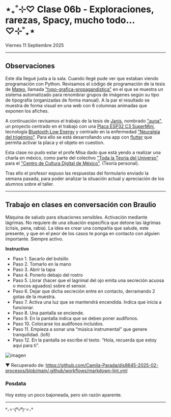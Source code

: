 # ⋆₊˚⊹♡ Clase 06b - Exploraciones, rarezas, Spacy, mucho todo... ♡⊹˚₊⋆

Viernes 11 Septiembre 2025

***

## Observaciones

Este día llegué justa a la sala. Cuando llegé pude ver que estaban viendo programación con Python. Revisamos el código de programación de la tesis de [Mateo](https://github.com/matbutom/), llamada ["typo-grafica-propagandistica"](https://github.com/matbutom/typo-grafica-propagandistica) en el que se muestra un sistema automatizado para renombrar grupos de imágenes según su tipo de tipografía (organizadas de forma manual). A la par el resultado se muestra de forma visual en una web con 6 columnas animadas que exponen los afiches.

A continuación revisamos el trabajo de la tesis de [Janis](https://github.com/janisepulveda/), nombrado ["auna"](https://github.com/janisepulveda/auna), un proyecto centrado en el trabajo con una [Placa ESP32 C3 SuperMini](https://afel.cl/products/placa-esp32-c3-supermini-wifi-y-bluetooth), tecnología [Bluetooth Low Energy](https://es.wikipedia.org/wiki/Bluetooth_de_baja_energ%C3%ADa) y centrado en la enfermedad ["Neuralgia del trigémino"](https://www.mayoclinic.org/es/diseases-conditions/trigeminal-neuralgia/symptoms-causes/syc-20353344). Para ello se está desarrollando una app con [flutter](https://flutter.dev/) que permita activar la placa y el objeto en cuestion.

Esta clase no pudo estar el profe Misa dado que está yendo a realizar una charla en méxico, como parte del colectivo ["Toda la Teoria del Universo"](https://www.instagram.com/_todalateoriadeluniverso?igsh=MXI2bDg0bnM1dG8zbg%3D%3D) para el ["Centro de Cultura Digital de México"](https://www.instagram.com/ccdmx/). (Teoría personal).

Tras ello el profesor expuso las respuestas del formulario enviado la semana pasada, para poder analizar la situación actual y apreciación de los alumnos sobre el taller.

***
## Trabajo en clases en conversación con Braulio

Máquina de saludo para situaciones sensibles.
Activación mediante lágrimas. No requiere de una situación específica que detone las lágrimas (crisis, pena, rabia).
La idea es crear una compañía que salude, este presente, y que en el peor de los casos te ponga en contacto con alguien importante. Siempre activo.

**Instructivo**

- Paso 1. Sacarlo del bolsillo
- Paso 2. Tomarlo en la mano
- Paso 3. Abrir la tapa
- Paso 4. Ponerlo debajo del rostro
- Paso 5. Llorar (hacer que el lagrimal del ojo emita una secreción acuosa o mocos aguados) sobre el sensor.
- Paso 6. Dejar que dicha secreción entre en contacto, derramando 2 gotas de la muestra. 
- Paso 7. Activa una luz que se mantendrá encendida. Indica que inicia a funcionar.
- Paso 8. Una pantalla se enciende.
- Paso 9. En la pantalla indica que se deben poner audífonos.
- Paso 10. Colocarse los audífonos incluidos.
- Paso 11. Empieza a sonar una “música instrumental” que genere tranquilidad. (lofi) 
- Paso 12. En la pantalla se escribe el texto. “Hola, recuerda que estoy aquí para ti”.

  
![imagen](./imagenes/a1.png)

▼ Recuperado de: https://github.com/Camila-Parada/dis8645-2025-02-procesos/blob/main/.github/workflows/markdown-lint.yml


### Posdata

Hoy estoy un poco bajoneada, pero sin razón aparente.

***

°˖✧◝(⁰▿⁰)◜✧˖°

